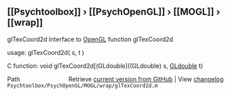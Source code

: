 ## [[Psychtoolbox]] &#8250; [[PsychOpenGL]] &#8250; [[MOGL]] &#8250; [[wrap]]

glTexCoord2d  Interface to [OpenGL](OpenGL) function glTexCoord2d  
  
usage:  glTexCoord2d( s, t )  
  
C function:  void glTexCoord2d[(GLdouble]((GLdouble) s, [GLdouble](GLdouble) t)  




<div class="code_header" style="text-align:right;">
  <span style="float:left;">Path&nbsp;&nbsp;</span> <span class="counter">Retrieve <a href=
  "https://raw.github.com/Psychtoolbox-3/Psychtoolbox-3/beta/Psychtoolbox/PsychOpenGL/MOGL/wrap/glTexCoord2d.m">current version from GitHub</a> | View <a href=
  "https://github.com/Psychtoolbox-3/Psychtoolbox-3/commits/beta/Psychtoolbox/PsychOpenGL/MOGL/wrap/glTexCoord2d.m">changelog</a></span>
</div>
<div class="code">
  <code>Psychtoolbox/PsychOpenGL/MOGL/wrap/glTexCoord2d.m</code>
</div>

